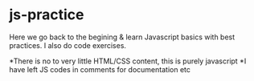 # js-practice

Here we go back to the begining & learn Javascript basics with best practices. 
I also do code exercises.

*There is no to very little HTML/CSS content, this is purely javascript
*I have left JS codes in comments for documentation etc
